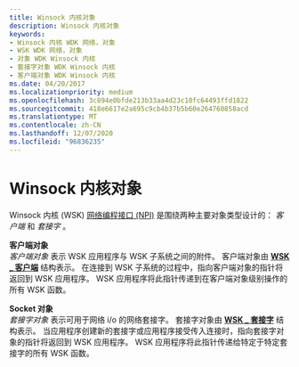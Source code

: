 ```yaml
---
title: Winsock 内核对象
description: Winsock 内核对象
keywords:
- Winsock 内核 WDK 网络，对象
- WSK WDK 网络，对象
- 对象 WDK Winsock 内核
- 套接字对象 WDK Winsock 内核
- 客户端对象 WDK Winsock 内核
ms.date: 04/20/2017
ms.localizationpriority: medium
ms.openlocfilehash: 3c894e0bfde213b33aa4d23c10fc64493ffd1822
ms.sourcegitcommit: 418e6617e2a695c9cb4b37b5b60e264760858acd
ms.translationtype: MT
ms.contentlocale: zh-CN
ms.lasthandoff: 12/07/2020
ms.locfileid: "96836235"
---
```

# <a name="winsock-kernel-objects"></a>Winsock 内核对象


Winsock 内核 (WSK) [网络编程接口 (NPI)](network-programming-interface.md) 是围绕两种主要对象类型设计的： *客户端* 和 *套接字* 。

<a href="" id="client-object-------"></a>**客户端对象**   
*客户端对象* 表示 WSK 应用程序与 WSK 子系统之间的附件。 客户端对象由 [**WSK \_ 客户端**](./wsk-client.md) 结构表示。 在连接到 WSK 子系统的过程中，指向客户端对象的指针将返回到 WSK 应用程序。 WSK 应用程序将此指针传递到在客户端对象级别操作的所有 WSK 函数。

<a href="" id="socket-object-------"></a>**Socket 对象**   
*套接字对象* 表示可用于网络 i/o 的网络套接字。 套接字对象由 [**WSK \_ 套接字**](/windows-hardware/drivers/ddi/wsk/ns-wsk-_wsk_socket) 结构表示。 当应用程序创建新的套接字或应用程序接受传入连接时，指向套接字对象的指针将返回到 WSK 应用程序。 WSK 应用程序将此指针传递给特定于特定套接字的所有 WSK 函数。

 

